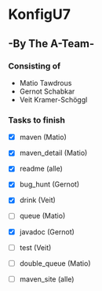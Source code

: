 # KonfigU7
## -By The A-Team-
### Consisting of

- Matio Tawdrous
- Gernot Schabkar
- Veit Kramer-Schöggl

### Tasks to finish

- [x] maven (Matio)
- [x] maven_detail (Matio)
- [x] readme (alle)
- [x] bug_hunt (Gernot)
- [x] drink (Veit)
- [ ] queue (Matio)
- [x] javadoc (Gernot)
- [ ] test (Veit)
- [ ] double_queue (Matio)
- [ ] maven_site (alle)

